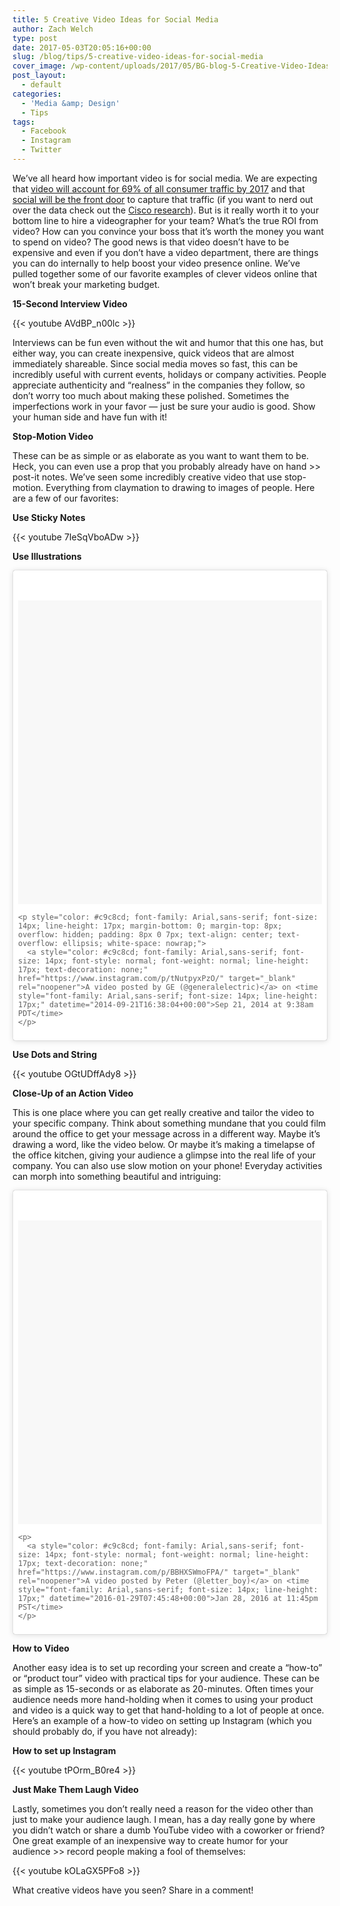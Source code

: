```yaml
---
title: 5 Creative Video Ideas for Social Media
author: Zach Welch
type: post
date: 2017-05-03T20:05:16+00:00
slug: /blog/tips/5-creative-video-ideas-for-social-media
cover_image: /wp-content/uploads/2017/05/BG-blog-5-Creative-Video-Ideas-for-Social-Media.png
post_layout:
  - default
categories:
  - 'Media &amp; Design'
  - Tips
tags:
  - Facebook
  - Instagram
  - Twitter
---
```


<span style="font-weight: 400;">We’ve all heard how important video is for social media. We are expecting that </span>[<span style="font-weight: 400;">video will account for 69% of all consumer traffic by 2017</span>][1] <span style="font-weight: 400;">and that </span>[<span style="font-weight: 400;">social will be the front door</span>][2] <span style="font-weight: 400;">to capture that traffic (if you want to nerd out over the data check out the </span>[<span style="font-weight: 400;">Cisco research</span>][3]<span style="font-weight: 400;">). But is it really worth it to your bottom line to hire a videographer for your team? What’s the true ROI from video? How can you convince your boss that it’s worth the money you want to spend on video? The good news is that video doesn’t have to be expensive and even if you don’t have a video department, there are things you can do internally to help boost your video presence online. We’ve pulled together some of our favorite examples of clever videos online that won’t break your marketing budget. </span>

**15-Second Interview Video**

{{< youtube AVdBP_n00lc >}}

<span style="font-weight: 400;">Interviews can be fun even without the wit and humor that this one has, but either way, you can create inexpensive, quick videos that are almost immediately shareable. Since social media moves so fast, this can be incredibly useful with current events, holidays or company activities. People appreciate authenticity and “realness” in the companies they follow, so don’t worry too much about making these polished. Sometimes the imperfections work in your favor &#8212; just be sure your audio is good. Show your human side and have fun with it!</span>

**Stop-Motion Video**

<span style="font-weight: 400;">These can be as simple or as elaborate as you want to want them to be. Heck, you can even use a prop that you probably already have on hand >> post-it notes. We’ve seen some incredibly creative video that use stop-motion. Everything from claymation to drawing to images of people. Here are a few of our favorites:</span>

**Use Sticky Notes**

{{< youtube 7IeSqVboADw >}}

**Use Illustrations**

<blockquote class="instagram-media" style="background: #FFF; border: 0; border-radius: 3px; box-shadow: 0 0 1px 0 rgba(0,0,0,0.5),0 1px 10px 0 rgba(0,0,0,0.15); margin: 1px; max-width: 658px; padding: 0; width: calc(100% - 2px);" data-instgrm-version="6">
  <div style="padding: 8px;">
    <div style="background: #F8F8F8; line-height: 0; margin-top: 40px; padding: 50% 0; text-align: center; width: 100%;">
    </div>
    
    <p style="color: #c9c8cd; font-family: Arial,sans-serif; font-size: 14px; line-height: 17px; margin-bottom: 0; margin-top: 8px; overflow: hidden; padding: 8px 0 7px; text-align: center; text-overflow: ellipsis; white-space: nowrap;">
      <a style="color: #c9c8cd; font-family: Arial,sans-serif; font-size: 14px; font-style: normal; font-weight: normal; line-height: 17px; text-decoration: none;" href="https://www.instagram.com/p/tNutpyxPzO/" target="_blank" rel="noopener">A video posted by GE (@generalelectric)</a> on <time style="font-family: Arial,sans-serif; font-size: 14px; line-height: 17px;" datetime="2014-09-21T16:38:04+00:00">Sep 21, 2014 at 9:38am PDT</time>
    </p>
  </div>
</blockquote>

**Use Dots and String**

{{< youtube OGtUDffAdy8 >}}

**Close-Up of an Action Video**

<span style="font-weight: 400;">This is one place where you can get really creative and tailor the video to your specific company. Think about something mundane that you could film around the office to get your message across in a different way. Maybe it’s drawing a word, like the video below. Or maybe it’s making a timelapse of the office kitchen, giving your audience a glimpse into the real life of your company. You can also use slow motion on your phone! Everyday activities can morph into something beautiful and intriguing:</span>

<blockquote class="instagram-media" style="background: #FFF; border: 0; border-radius: 3px; box-shadow: 0 0 1px 0 rgba(0,0,0,0.5),0 1px 10px 0 rgba(0,0,0,0.15); margin: 1px; max-width: 658px; padding: 0; width: calc(100% - 2px);" data-instgrm-version="6">
  <div style="padding: 8px;">
    <div style="background: #F8F8F8; line-height: 0; margin-top: 40px; padding: 50.0% 0; text-align: center; width: 100%;">
    </div>
    
    <p>
      <a style="color: #c9c8cd; font-family: Arial,sans-serif; font-size: 14px; font-style: normal; font-weight: normal; line-height: 17px; text-decoration: none;" href="https://www.instagram.com/p/BBHXSWmoFPA/" target="_blank" rel="noopener">A video posted by Peter (@letter_boy)</a> on <time style="font-family: Arial,sans-serif; font-size: 14px; line-height: 17px;" datetime="2016-01-29T07:45:48+00:00">Jan 28, 2016 at 11:45pm PST</time>
    </p>
  </div>
</blockquote>

**How to Video**

<span style="font-weight: 400;">Another easy idea is to set up recording your screen and create a “how-to” or “product tour” video with practical tips for your audience. These can be as simple as 15-seconds or as elaborate as 20-minutes. Often times your audience needs more hand-holding when it comes to using your product and video is a quick way to get that hand-holding to a lot of people at once. Here’s an example of a how-to video on setting up Instagram (which you should probably do, if you have not already): </span>

**How to set up Instagram**

{{< youtube tPOrm_B0re4 >}}

**Just Make Them Laugh Video**

<span style="font-weight: 400;">Lastly, sometimes you don’t really need a reason for the video other than just to make your audience laugh. I mean, has a day really gone by where you didn’t watch or share a dumb YouTube video with a coworker or friend? One great example of an inexpensive way to create humor for your audience >> record people making a fool of themselves:</span>

{{< youtube kOLaGX5PFo8 >}}

What creative videos have you seen? Share in a comment!

[1]: http://www.theguardian.com/small-business-network/2014/jan/14/video-content-marketing-media-online
[2]: https://blog.hootsuite.com/video-social-media-trend-2016/
[3]: http://www.cisco.com/c/en/us/solutions/collateral/service-provider/ip-ngn-ip-next-generation-network/white_paper_c11-481360.html
